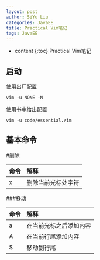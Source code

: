 ```yaml
---
layout: post
author: SiYu Liu
categories: JavaEE
title: Practical Vim笔记
tags: JavaEE
---
```


* content
{:toc}
Practical Vim笔记





## 启动

使用出厂配置

`vim -u NONE -N`

使用书中给出配置

`vim -u code/essential.vim`

## 基本命令

#删除

|命令|解释|
|:--|:--|
|x|删除当前光标处字符|


###移动

|命令|解释|
|:--|:--|
|a|在当前光标之后添加内容|
|A|在当前行尾添加内容|
|$|移动到行尾|
